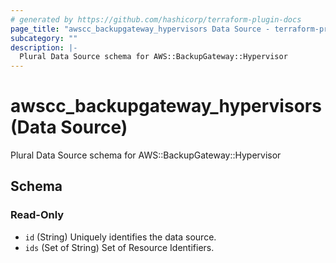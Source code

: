 ```yaml
---
# generated by https://github.com/hashicorp/terraform-plugin-docs
page_title: "awscc_backupgateway_hypervisors Data Source - terraform-provider-awscc"
subcategory: ""
description: |-
  Plural Data Source schema for AWS::BackupGateway::Hypervisor
---
```


# awscc_backupgateway_hypervisors (Data Source)

Plural Data Source schema for AWS::BackupGateway::Hypervisor



<!-- schema generated by tfplugindocs -->
## Schema

### Read-Only

- `id` (String) Uniquely identifies the data source.
- `ids` (Set of String) Set of Resource Identifiers.


